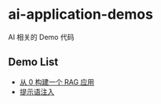 # ai-application-demos

AI 相关的 Demo 代码

## Demo List

- [从 0 构建一个 RAG 应用](https://github.com/Erichain/ai-application-demos/blob/main/create-rag-from-scratch.py)
- [提示语注入](https://github.com/Erichain/ai-application-demos/blob/main/prompt-injection)
